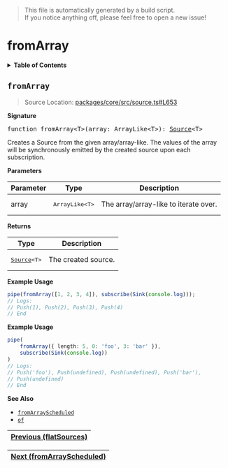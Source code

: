 > This file is automatically generated by a build script.<br>If you notice anything off, please feel free to open a new issue!

# fromArray

<details><summary><b>Table of Contents</b></summary>

1. [<code>fromArray</code>](#fromArray)</details>

## <a name="fromArray"></a><code>fromArray</code>

> Source Location: [packages\/core\/src\/source.ts#L653](..\/..\/packages\/core\/src\/source.ts#L653)

<b>Signature</b>

<pre>function fromArray&lt;T&gt;(array: ArrayLike&lt;T&gt;): <a href="00-Source.md#Source-Interface">Source</a>&lt;T&gt;</pre>

Creates a Source from the given array\/array-like. The values of the array will be synchronously emitted by the created source upon each subscription.

<b>Parameters</b>

| Parameter | Type | Description |
| --- | --- | --- |
| array | <pre lang="ts">ArrayLike&lt;T&gt;</pre> | The array\/array-like to iterate over. |

<b>Returns</b>

| Type | Description |
| --- | --- |
| <pre>[Source](00-Source.md#Source-Interface)&lt;T&gt;</pre> | The created source. |

<b>Example Usage</b>

```ts
pipe(fromArray([1, 2, 3, 4]), subscribe(Sink(console.log)));
// Logs:
// Push(1), Push(2), Push(3), Push(4)
// End
```

<b>Example Usage</b>

```ts
pipe(
    fromArray({ length: 5, 0: 'foo', 3: 'bar' }),
    subscribe(Sink(console.log))
)
// Logs:
// Push('foo'), Push(undefined), Push(undefined), Push('bar'),
// Push(undefined)
// End
```

<b>See Also</b>

- <code>[fromArrayScheduled](14-fromArrayScheduled.md#fromArrayScheduled)</code>
- <code>[of](28-of.md#of)</code><br>

| [Previous \(flatSources\)](12-flatSources.md#readme) |
| --- |

<div align="right">

| [Next \(fromArrayScheduled\)](14-fromArrayScheduled.md#readme) |
| --- |
</div>
